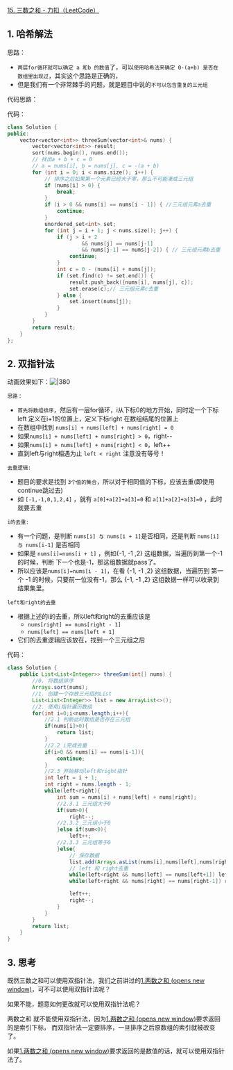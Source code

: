 
[15. 三数之和 - 力扣（LeetCode）](https://leetcode.cn/problems/3sum/)
## 1. 哈希解法

思路：
- `两层for循环就可以确定 a 和b 的数值`了，可以`使用哈希法来确定 0-(a+b) 是否在 数组里出现过`，其实这个思路是正确的，
- 但是我们有一个非常棘手的问题，就是题目中说的`不可以包含重复的三元组`

代码思路：


代码：
```c++
class Solution {
public:
    vector<vector<int>> threeSum(vector<int>& nums) {
        vector<vector<int>> result;
        sort(nums.begin(), nums.end());
        // 找出a + b + c = 0
        // a = nums[i], b = nums[j], c = -(a + b)
        for (int i = 0; i < nums.size(); i++) {
            // 排序之后如果第一个元素已经大于零，那么不可能凑成三元组
            if (nums[i] > 0) {
                break;
            }
            if (i > 0 && nums[i] == nums[i - 1]) { //三元组元素a去重
                continue;
            }
            unordered_set<int> set;
            for (int j = i + 1; j < nums.size(); j++) {
                if (j > i + 2
                        && nums[j] == nums[j-1]
                        && nums[j-1] == nums[j-2]) { // 三元组元素b去重
                    continue;
                }
                int c = 0 - (nums[i] + nums[j]);
                if (set.find(c) != set.end()) {
                    result.push_back({nums[i], nums[j], c});
                    set.erase(c);// 三元组元素c去重
                } else {
                    set.insert(nums[j]);
                }
            }
        }
        return result;
    }
};
```

## 2. 双指针法

动画效果如下：![|380](https://my-obsidian-image.oss-cn-guangzhou.aliyuncs.com/2024/04/32bb18cfafc05a76bb7f7355f3653d41.gif)

``思路：``
- `首先将数组排序`，然后有一层for循环，i从下标0的地方开始，同时定一个下标left 定义在i+1的位置上，定义下标right 在数组结尾的位置上
- 在数组中找到 `nums[i] + nums[left] + nums[right] = 0`
- 如果`nums[i] + nums[left] + nums[right] > 0`，right--
- 如果`nums[i] + nums[left] + nums[right] < 0`，left++
- 直到left与right相遇为止 `left < right` 注意没有等号！

`去重逻辑:`
- 题目的要求是找到 `3个值的集合`，所以对于相同值的下标，应该去重(即使用continue跳过去)
- 如 `[-1,-1,0,1,2,4]` ，就有 `a[0]+a[2]+a[3]=0` 和 `a[1]+a[2]+a[3]=0` ，此时就要去重

`i的去重:`
- 有一个问题，是判断 `nums[i] 与 nums[i + 1]`是否相同，还是判断 `nums[i] 与 nums[i-1]` 是否相同
- 如果是 `nums[i]=nums[i + 1]` ，例如{-1, -1 ,2} 这组数据，当遍历到第一个-1 的时候，判断 下一个也是-1，那这组数据就pass了。
- 所以应该是`nums[i]=nums[i - 1]`，在看 {-1, -1 ,2} 这组数据，当遍历到 第一个 -1 的时候，只要前一位没有-1，那么 {-1, -1 ,2} 这组数据一样可以收录到 结果集里。

`left和right的去重`
- 根据上述的i的去重，所以left和right的去重应该是
	- `nums[right] == nums[right - 1]`
	- `nums[left] == nums[left + 1]`
- 它们的去重逻辑应该放在，找到一个三元组之后

代码：
```java
class Solution {
    public List<List<Integer>> threeSum(int[] nums) {
        //0. 将数组排序
        Arrays.sort(nums);
        //1. 创建一个存放三元组的List
        List<List<Integer>> list = new ArrayList<>();
        //2. 使用i指针遍历数组
        for(int i=0;i<nums.length;i++){
            //2.1 判断此时数组是否存在三元组
            if(nums[i]>0){
                return list;
            }
            //2.2 i完成去重
            if(i>0 && nums[i] == nums[i-1]){
                continue;
            }
            //2.3 开始移动left和right指针
            int left = i + 1;
            int right = nums.length - 1;
            while(left<right){
                int sum = nums[i] + nums[left] + nums[right];
                //2.3.1 三元组大于0
                if(sum>0){
                    right--;
                //2.3.2 三元组小于0
                }else if(sum<0){
                    left++;
                //2.3.3 三元组等于0
                }else{
                    // 保存数据
                    list.add(Arrays.asList(nums[i],nums[left],nums[right]));
                    // left 和 right去重
                    while(left<right && nums[left] == nums[left+1]) left++;
                    while(left<right && nums[right] == nums[right-1]) right--;

                    left++;
                    right--;
                }
            }
        }
        return list;
    }
}
```


## 3. 思考

既然三数之和可以使用双指针法，我们之前讲过的[1.两数之和 (opens new window)](https://programmercarl.com/0001.%E4%B8%A4%E6%95%B0%E4%B9%8B%E5%92%8C.html)，可不可以使用双指针法呢？

如果不能，题意如何更改就可以使用双指针法呢？


两数之和 就不能使用双指针法，因为[1.两数之和 (opens new window)](https://programmercarl.com/0001.%E4%B8%A4%E6%95%B0%E4%B9%8B%E5%92%8C.html)要求返回的是索引下标， 而双指针法一定要排序，一旦排序之后原数组的索引就被改变了。

如果[1.两数之和 (opens new window)](https://programmercarl.com/0001.%E4%B8%A4%E6%95%B0%E4%B9%8B%E5%92%8C.html)要求返回的是数值的话，就可以使用双指针法了。


